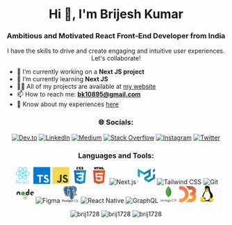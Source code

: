 <h1 align="center">Hi 👋, I'm Brijesh Kumar</h1>
<h3 align="center">Ambitious and Motivated React Front-End Developer from India</h3>

<p align="center">
  I have the skills to drive and create engaging and intuitive user experiences. Let's collaborate!
</p>

- 🔭 I’m currently working on a **Next JS project**
- 🌱 I’m currently learning **Next JS**
- 👨‍💻 All of my projects are available at [my website](https://www.brijesh.app/)
- 📫 How to reach me: **bk10895@gmail.com**
- 📄 Know about my experiences [here](https://www.brijesh.app/brijesh_resume.pdf)

<h3 align="center">🌐 Socials:</h3>
<p align="center">
  <a href="https://dev.to/brij1728" target="blank"><img alt="Dev.to" src="https://img.shields.io/badge/DEV.TO-0A0A0A?style=for-the-badge&logo=dev.to&logoColor=white"/></a>
  <a href="https://www.linkedin.com/in/brijeshapp/" target="blank"><img alt="LinkedIn" src="https://img.shields.io/badge/LINKEDIN-0077B5?style=for-the-badge&logo=linkedin&logoColor=white"/></a>
  <a href="https://bk10895.medium.com/" target="blank"><img alt="Medium" src="https://img.shields.io/badge/MEDIUM-12100E?style=for-the-badge&logo=medium&logoColor=white"/></a>
  <a href="https://stackoverflow.com/users/24711935/brijesh-kumar" target="blank"><img alt="Stack Overflow" src="https://img.shields.io/badge/STACK%20OVERFLOW-FE7A16?style=for-the-badge&logo=stack-overflow&logoColor=white"/></a>
  <a href="https://www.instagram.com/brij.1728/" target="blank"><img alt="Instagram" src="https://img.shields.io/badge/INSTAGRAM-E4405F?style=for-the-badge&logo=instagram&logoColor=white"/></a>
<a href="https://twitter.com/bk10895" target="blank">
  <img alt="Twitter" src="https://img.shields.io/badge/-Twitter-1DA1F2?style=for-the-badge&logo=x&logoColor=white"/>
</a>

</p>

<h3 align="center">Languages and Tools:</h3>
<p align="center">
  <img src="https://raw.githubusercontent.com/devicons/devicon/master/icons/react/react-original-wordmark.svg" alt="React" width="40" height="40"/>
  <img src="https://raw.githubusercontent.com/devicons/devicon/master/icons/typescript/typescript-original.svg" alt="TypeScript" width="40" height="40"/>
  <img src="https://raw.githubusercontent.com/devicons/devicon/master/icons/javascript/javascript-original.svg" alt="JavaScript" width="40" height="40"/>
  <img src="https://raw.githubusercontent.com/devicons/devicon/master/icons/css3/css3-original-wordmark.svg" alt="CSS3" width="40" height="40"/>
  <img src="https://raw.githubusercontent.com/devicons/devicon/master/icons/html5/html5-original-wordmark.svg" alt="HTML5" width="40" height="40"/>
  <img src="https://cdn.worldvectorlogo.com/logos/nextjs-2.svg" alt="Next.js" width="40" height="40"/>
  <img src="https://raw.githubusercontent.com/devicons/devicon/master/icons/materialui/materialui-original.svg" alt="Material-UI" width="40" height="40"/>
  <img src="https://www.vectorlogo.zone/logos/tailwindcss/tailwindcss-icon.svg" alt="Tailwind CSS" width="40" height="40"/>
  <img src="https://www.vectorlogo.zone/logos/git-scm/git-scm-icon.svg" alt="Git" width="40" height="40"/>
  <img src="https://raw.githubusercontent.com/devicons/devicon/master/icons/nodejs/nodejs-original-wordmark.svg" alt="Node.js" width="40" height="40"/>
  <img src="https://www.vectorlogo.zone/logos/figma/figma-icon.svg" alt="Figma" width="40" height="40"/>
  <img src="https://raw.githubusercontent.com/devicons/devicon/master/icons/postgresql/postgresql-original-wordmark.svg" alt="PostgreSQL" width="40" height="40"/>
  <img src="https://reactnative.dev/img/header_logo.svg" alt="React Native" width="40" height="40"/>
  <img src="https://www.vectorlogo.zone/logos/graphql/graphql-icon.svg" alt="GraphQL" width="40" height="40"/>
  <img src="https://raw.githubusercontent.com/devicons/devicon/master/icons/mongodb/mongodb-original-wordmark.svg" alt="MongoDB" width="40" height="40"/>
  <img src="https://raw.githubusercontent.com/devicons/devicon/master/icons/d3js/d3js-original.svg" alt="D3.js" width="40" height="40"/>
  <img src="https://raw.githubusercontent.com/devicons/devicon/master/icons/linux/linux-original.svg" alt="Linux" width="40" height="40"/>
</p>

<p align="center">
  <img src="https://github-readme-stats.vercel.app/api/top-langs?username=brij1728&show_icons=true&locale=en&layout=compact" alt="brij1728" />
  <img src="https://github-readme-stats.vercel.app/api?username=brij1728&show_icons=true&locale=en" alt="brij1728" />
  <img src="https://github-readme-streak-stats.herokuapp.com/?user=brij1728" alt="brij1728" />
</p>

